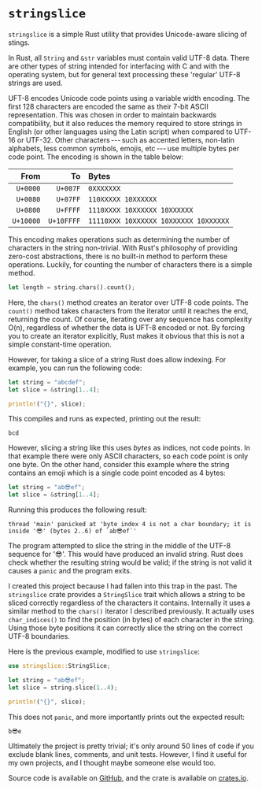 ---
---

# `stringslice`

`stringslice` is a simple Rust utility that provides Unicode-aware slicing of stings.

In Rust, all `String` and `&str` variables must contain valid UTF-8 data.
There are other types of string intended for interfacing with C and with the operating system, but for general text processing these 'regular' UTF-8 strings are used.

UFT-8 encodes Unicode code points using a variable width encoding.
The first 128 characters are encoded the same as their 7-bit ASCII representation.
This was chosen in order to maintain backwards compatibility, but it also reduces the memory required to store strings in English (or other languages using the Latin script) when compared to UTF-16 or UTF-32.
Other characters&thinsp;---&thinsp;such as accented letters, non-latin alphabets, less common symbols, emojis, etc&thinsp;---&thinsp;use multiple bytes per code point.
The encoding is shown in the table below:

From      | To         | Bytes
---------:|-----------:|:-------------------------------------
`U+0000`  | `U+007F`   | `0XXXXXXX`
`U+0080`  | `U+07FF`   | `110XXXXX 10XXXXXX`
`U+0800`  | `U+FFFF`   | `1110XXXX 10XXXXXX 10XXXXXX`
`U+10000` | `U+10FFFF` | `11110XXX 10XXXXXX 10XXXXXX 10XXXXXX`

This encoding makes operations such as determining the number of characters in the string non-trivial.
With Rust's philosophy of providing zero-cost abstractions, there is no built-in method to perform these operations.
Luckily, for counting the number of characters there is a simple method.

```rust
let length = string.chars().count();
```

Here, the `chars()` method creates an iterator over UTF-8 code points.
The `count()` method takes characters from the iterator until it reaches the end, returning the count.
Of course, iterating over any sequence has complexity O(n), regardless of whether the data is UFT-8 encoded or not.
By forcing you to create an iterator explicitly, Rust makes it obvious that this is not a simple constant-time operation.

However, for taking a slice of a string Rust does allow indexing.
For example, you can run the following code:

```rust
let string = "abcdef";
let slice = &string[1..4];

println!("{}", slice);
```

This compiles and runs as expected, printing out the result:

```text
bcd
```

However, slicing a string like this uses *bytes* as indices, not code points.
In that example there were only ASCII characters, so each code point is only one byte.
On the other hand, consider this example where the string contains an emoji which is a single code point encoded as 4 bytes:

```rust
let string = "ab😎ef";
let slice = &string[1..4];
```

Running this produces the following result:

```text
thread 'main' panicked at 'byte index 4 is not a char boundary; it is inside '😎' (bytes 2..6) of `ab😎ef`'
```

The program attempted to slice the string in the middle of the UTF-8 sequence for '😎'.
This would have produced an invalid string.
Rust does check whether the resulting string would be valid; if the string is not valid it causes a `panic` and the program exits.

I created this project because I had fallen into this trap in the past.
The `stringslice` crate provides a `StringSlice` trait which allows a string to be sliced correctly regardless of the characters it contains.
Internally it uses a similar method to the `chars()` iterator I described previously.
It actually uses `char_indices()` to find the position (in bytes) of each character in the string.
Using those byte positions it can correctly slice the string on the correct UTF-8 boundaries.

Here is the previous example, modified to use `stringslice`:

```rust
use stringslice::StringSlice;

let string = "ab😎ef";
let slice = string.slice(1..4);

println!("{}", slice);
```

This does not `panic`, and more importantly prints out the expected result:

```text
b😎e
```

Ultimately the project is pretty trivial; it's only around 50 lines of code if you exclude blank lines, comments, and unit tests.
However, I find it useful for my own projects, and I thought maybe someone else would too.

Source code is available on [GitHub], and the crate is available on [crates.io].

[github]: https://github.com/staticintlucas/stringslice
[crates.io]: https://crates.io/crates/stringslice
